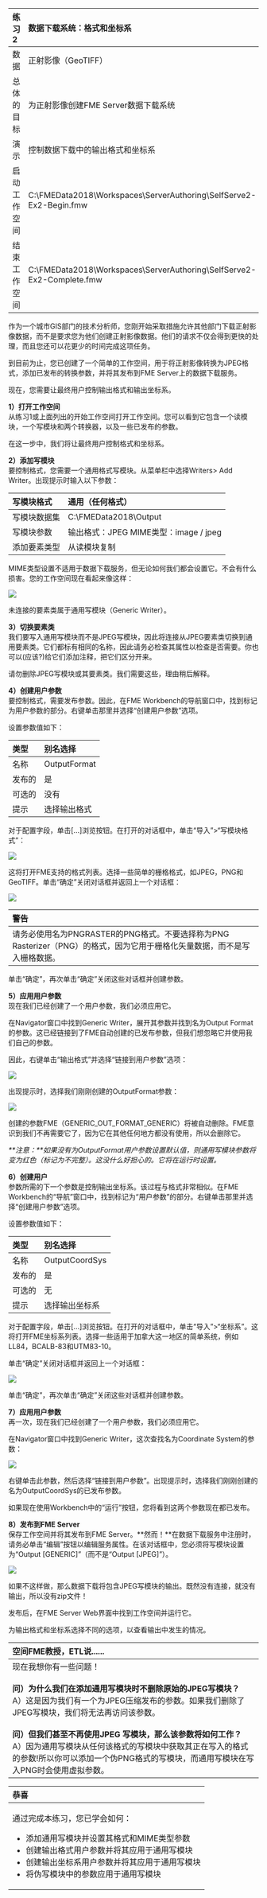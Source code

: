 |  练习2 |  数据下载系统：格式和坐标系 |
| :--- | :--- |
| 数据 | 正射影像（GeoTIFF） |
| 总体的目标 | 为正射影像创建FME Server数据下载系统 |
| 演示 | 控制数据下载中的输出格式和坐标系 |
| 启动工作空间 | C:\FMEData2018\Workspaces\ServerAuthoring\SelfServe2-Ex2-Begin.fmw |
| 结束工作空间 | C:\FMEData2018\Workspaces\ServerAuthoring\SelfServe2-Ex2-Complete.fmw |

作为一个城市GIS部门的技术分析师，您刚开始采取措施允许其他部门下载正射影像数据，而不是要求您为他们创建正射影像数据。他们的请求不仅会得到更快的处理，而且您还可以花更少的时间完成这项任务。

到目前为止，您已创建了一个简单的工作空间，用于将正射影像转换为JPEG格式，添加已发布的转换参数，并将其发布到FME Server上的数据下载服务。

现在，您需要让最终用户控制输出格式和输出坐标系。

  
**1）打开工作空间**  
从练习1或上面列出的开始工作空间打开工作空间。您可以看到它包含一个读模块，一个写模块和两个转换器，以及一些已发布的参数。

在这一步中，我们将让最终用户控制格式和坐标系。

  
**2）添加写模块**  
要控制格式，您需要一个通用格式写模块。从菜单栏中选择Writers&gt; Add Writer。出现提示时输入以下参数：

| 写模块格式 | 通用（任何格式） |
| :--- | :--- |
| 写模块数据集 | C:\FMEData2018\Output |
| 写模块参数 | 输出格式：JPEG MIME类型：image / jpeg |
| 添加要素类型 | 从读模块复制 |

MIME类型设置不适用于数据下载服务，但无论如何我们都会设置它。不会有什么损害。您的工作空间现在看起来像这样：

[![](../.gitbook/assets/img5.206.ex2.addedwriter.png)](https://github.com/xuhengxx/FMETraining-1/tree/f1cdae5373cf9425ee2d148732792713c9043d44/ServerAuthoring5SelfServeParameters/Images/Img5.206.Ex2.AddedWriter.png)

未连接的要素类属于通用写模块（Generic Writer）。

  
**3）切换要素类**  
我们要写入通用写模块而不是JPEG写模块，因此将连接从JPEG要素类切换到通用要素类。它们都标有相同的名称，因此请务必检查其属性以检查是否需要。你也可以\(应该?\)给它们添加注释，把它们区分开来。

请勿删除JPEG写模块或其要素类。我们需要这些，理由稍后解释。

  
**4）创建用户参数**  
要控制格式，需要发布参数。因此，在FME Workbench的导航窗口中，找到标记为用户参数的部分。右键单击那里并选择“创建用户参数”选项。

设置参数值如下：

| 类型 | 别名选择 |
| :--- | :--- |
| 名称 | OutputFormat |
| 发布的 | 是 |
| 可选的 | 没有 |
| 提示 | 选择输出格式 |

对于配置字段，单击\[...\]浏览按钮。在打开的对话框中，单击“导入”&gt;“写模块格式”：

[![](../.gitbook/assets/img5.207.ex2.writerformatsparam.png)](https://github.com/xuhengxx/FMETraining-1/tree/f1cdae5373cf9425ee2d148732792713c9043d44/ServerAuthoring5SelfServeParameters/Images/Img5.207.Ex2.WriterFormatsParam.png)

这将打开FME支持的格式列表。选择一些简单的栅格格式，如JPEG，PNG和GeoTIFF。单击“确定”关闭对话框并返回上一个对话框：

[![](../.gitbook/assets/img5.208.ex2.writerformatsimported.png)](https://github.com/xuhengxx/FMETraining-1/tree/f1cdae5373cf9425ee2d148732792713c9043d44/ServerAuthoring5SelfServeParameters/Images/Img5.208.Ex2.WriterFormatsImported.png)

|  警告 |
| :--- |
|  请务必使用名为PNGRASTER的PNG格式。不要选择称为PNG Rasterizer（PNG）的格式，因为它用于栅格化矢量数据，而不是写入栅格数据。 |

单击“确定”，再次单击“确定”关闭这些对话框并创建参数。

  
**5）应用用户参数**  
现在我们已经创建了一个用户参数，我们必须应用它。

在Navigator窗口中找到Generic Writer，展开其参数并找到名为Output Format的参数。这已经链接到了FME自动创建的已发布参数，但我们想忽略它并使用我们自己的参数。

因此，右键单击“输出格式”并选择“链接到用户参数”选项：

[![](../.gitbook/assets/img5.209.ex2.genericlinkoption.png)](https://github.com/xuhengxx/FMETraining-1/tree/f1cdae5373cf9425ee2d148732792713c9043d44/ServerAuthoring5SelfServeParameters/Images/Img5.209.Ex2.GenericLinkOption.png)

出现提示时，选择我们刚刚创建的OutputFormat参数：

[![](../.gitbook/assets/img5.210.ex2.selectuserparameter.png)](https://github.com/xuhengxx/FMETraining-1/tree/f1cdae5373cf9425ee2d148732792713c9043d44/ServerAuthoring5SelfServeParameters/Images/Img5.210.Ex2.SelectUserParameter.png)

创建的参数FME（GENERIC\_OUT\_FORMAT\_GENERIC）将被自动删除。FME意识到我们不再需要它了，因为它在其他任何地方都没有使用，所以会删除它。

_**注意：**如果没有为OutputFormat用户参数设置默认值，则通用写模块参数将变为红色（标记为不完整）。这没什么好担心的。它将在运行时设置。_

  
**6）创建用户**  
参数所需的下一个参数是控制输出坐标系。该过程与格式非常相似。在FME Workbench的“导航”窗口中，找到标记为“用户参数”的部分。右键单击那里并选择“创建用户参数”选项。

设置参数值如下：

| 类型 | 别名选择 |
| :--- | :--- |
| 名称 | OutputCoordSys |
| 发布的 | 是 |
| 可选的 | 无 |
| 提示 | 选择输出坐标系 |

对于配置字段，单击\[...\]浏览按钮。在打开的对话框中，单击“导入”&gt;“坐标系”。这将打开FME坐标系列表。选择一些适用于加拿大这一地区的简单系统，例如LL84，BCALB-83和UTM83-10。

单击“确定”关闭对话框并返回上一个对话框：

[![](../.gitbook/assets/img5.211.ex2.importedcoordsys.png)](https://github.com/xuhengxx/FMETraining-1/tree/f1cdae5373cf9425ee2d148732792713c9043d44/ServerAuthoring5SelfServeParameters/Images/Img5.211.Ex2.ImportedCoordSys.png)

单击“确定”，再次单击“确定”关闭这些对话框并创建参数。

  
**7）应用用户参数**  
再一次，现在我们已经创建了一个用户参数，我们必须应用它。

在Navigator窗口中找到Generic Writer，这次查找名为Coordinate System的参数：

[![](../.gitbook/assets/img5.212.ex2.genericcoordsysparam.png)](https://github.com/xuhengxx/FMETraining-1/tree/f1cdae5373cf9425ee2d148732792713c9043d44/ServerAuthoring5SelfServeParameters/Images/Img5.212.Ex2.GenericCoordSysParam.png)

右键单击此参数，然后选择“链接到用户参数”。出现提示时，选择我们刚刚创建的名为OutputCoordSys的已发布参数。

如果现在使用Workbench中的“运行”按钮，您将看到这两个参数现在都已发布。

  
**8）发布到FME Server**  
保存工作空间并将其发布到FME Server。**然而！**在数据下载服务中注册时，请务必单击“编辑”按钮以编辑服务属性。在该对话框中，您必须将写模块设置为“Output \[GENERIC\]”（而不是“Output \[JPEG\]”）。

[![](../.gitbook/assets/img5.213.ex2.publishdatadownloadparams.png)](https://github.com/xuhengxx/FMETraining-1/tree/f1cdae5373cf9425ee2d148732792713c9043d44/ServerAuthoring5SelfServeParameters/Images/Img5.213.Ex2.PublishDataDownloadParams.png)

如果不这样做，那么数据下载将包含JPEG写模块的输出。既然没有连接，就没有输出，所以没有zip文件！

发布后，在FME Server Web界面中找到工作空间并运行它。

为输出格式和坐标系选择不同的选项，以查看输出中发生的情况。

|  空间FME教授，ETL说...... |
| :--- |
|  现在我想你有一些问题！  <br><br>**问）为什么我们在添加通用写模块时不删除原始的JPEG写模块？** <br>A）这是因为我们有一个为JPEG压缩发布的参数。如果我们删除了JPEG写模块，我们将无法再访问该参数。  <br><br>**问）但我们甚至不再使用JPEG 写模块，那么该参数将如何工作？**<br> A）因为通用写模块从任何该格式的写模块中获取其正在写入的格式的参数!所以你可以添加一个伪PNG格式的写模块，而通用写模块在写入PNG时会使用虚拟参数。 |

<table>
  <thead>
    <tr>
      <th style="text-align:left">恭喜</th>
    </tr>
  </thead>
  <tbody>
    <tr>
      <td style="text-align:left">
        <p>通过完成本练习，您已学会如何：
          <br />
        </p>
        <ul>
          <li>添加通用写模块并设置其格式和MIME类型参数</li>
          <li>创建输出格式用户参数并将其应用于通用写模块</li>
          <li>创建输出坐标系用户参数并将其应用于通用写模块</li>
          <li>将伪写模块中的参数应用于通用写模块</li>
        </ul>
      </td>
    </tr>
  </tbody>
</table>
